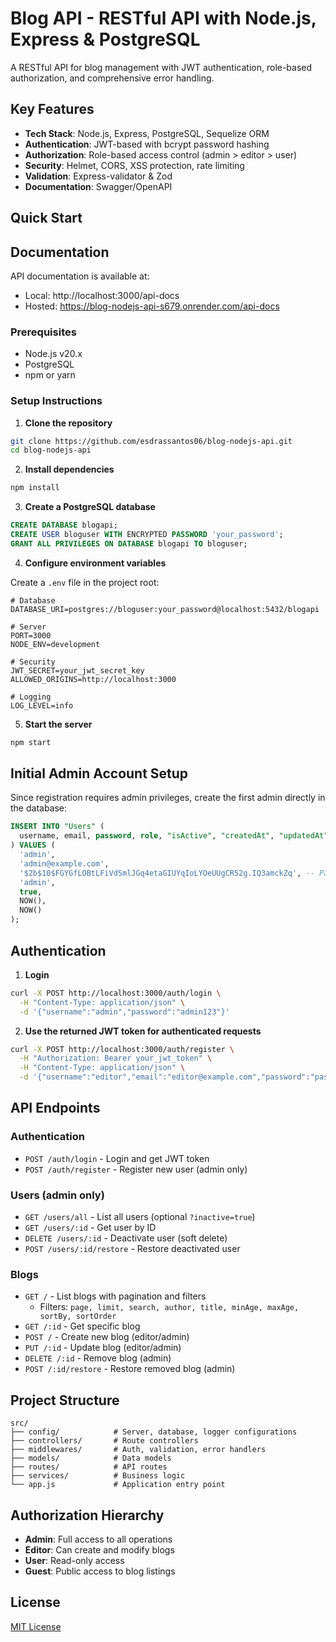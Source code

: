 # Blog API - RESTful API with Node.js, Express & PostgreSQL

A RESTful API for blog management with JWT authentication, role-based authorization, and comprehensive error handling.

## Key Features

- **Tech Stack**: Node.js, Express, PostgreSQL, Sequelize ORM
- **Authentication**: JWT-based with bcrypt password hashing
- **Authorization**: Role-based access control (admin > editor > user)
- **Security**: Helmet, CORS, XSS protection, rate limiting
- **Validation**: Express-validator & Zod
- **Documentation**: Swagger/OpenAPI

## Quick Start

## Documentation

API documentation is available at:
- Local: http://localhost:3000/api-docs
- Hosted: https://blog-nodejs-api-s679.onrender.com/api-docs

### Prerequisites

- Node.js v20.x
- PostgreSQL
- npm or yarn

### Setup Instructions

1. **Clone the repository**

```bash
git clone https://github.com/esdrassantos06/blog-nodejs-api.git
cd blog-nodejs-api
```

2. **Install dependencies**

```bash
npm install
```

3. **Create a PostgreSQL database**

```sql
CREATE DATABASE blogapi;
CREATE USER bloguser WITH ENCRYPTED PASSWORD 'your_password';
GRANT ALL PRIVILEGES ON DATABASE blogapi TO bloguser;
```

4. **Configure environment variables**

Create a `.env` file in the project root:

```
# Database
DATABASE_URI=postgres://bloguser:your_password@localhost:5432/blogapi

# Server
PORT=3000
NODE_ENV=development

# Security
JWT_SECRET=your_jwt_secret_key
ALLOWED_ORIGINS=http://localhost:3000

# Logging
LOG_LEVEL=info
```

5. **Start the server**

```bash
npm start
```

## Initial Admin Account Setup

Since registration requires admin privileges, create the first admin directly in the database:

```sql
INSERT INTO "Users" (
  username, email, password, role, "isActive", "createdAt", "updatedAt"
) VALUES (
  'admin', 
  'admin@example.com', 
  '$2b$10$FGYGfLOBtLFiVdSmlJGq4etaGIUYqIoLYOeUUgCR52g.IQ3amckZq', -- Password: admin123
  'admin', 
  true, 
  NOW(), 
  NOW()
);
```

## Authentication

1. **Login**

```bash
curl -X POST http://localhost:3000/auth/login \
  -H "Content-Type: application/json" \
  -d '{"username":"admin","password":"admin123"}'
```

2. **Use the returned JWT token for authenticated requests**

```bash
curl -X POST http://localhost:3000/auth/register \
  -H "Authorization: Bearer your_jwt_token" \
  -H "Content-Type: application/json" \
  -d '{"username":"editor","email":"editor@example.com","password":"password123","role":"editor"}'
```

## API Endpoints

### Authentication
- `POST /auth/login` - Login and get JWT token
- `POST /auth/register` - Register new user (admin only)

### Users (admin only)
- `GET /users/all` - List all users (optional `?inactive=true`)
- `GET /users/:id` - Get user by ID
- `DELETE /users/:id` - Deactivate user (soft delete)
- `POST /users/:id/restore` - Restore deactivated user

### Blogs
- `GET /` - List blogs with pagination and filters
  - Filters: `page, limit, search, author, title, minAge, maxAge, sortBy, sortOrder`
- `GET /:id` - Get specific blog
- `POST /` - Create new blog (editor/admin)
- `PUT /:id` - Update blog (editor/admin)
- `DELETE /:id` - Remove blog (admin)
- `POST /:id/restore` - Restore removed blog (admin)

## Project Structure

```
src/
├── config/            # Server, database, logger configurations
├── controllers/       # Route controllers
├── middlewares/       # Auth, validation, error handlers
├── models/            # Data models
├── routes/            # API routes
├── services/          # Business logic
└── app.js             # Application entry point
```

## Authorization Hierarchy

- **Admin**: Full access to all operations
- **Editor**: Can create and modify blogs
- **User**: Read-only access
- **Guest**: Public access to blog listings

## License

[MIT License](LICENSE)
